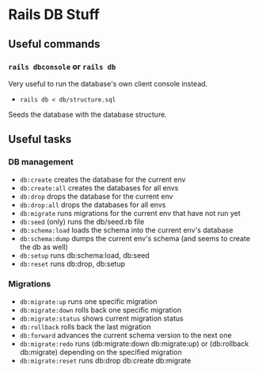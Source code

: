 # Rails DB Stuff

## Useful commands

### `rails dbconsole` or `rails db`

Very useful to run the database's own client console instead.

* `rails db < db/structure.sql`

Seeds the database with the database structure.

## Useful tasks

### DB management

* `db:create` creates the database for the current env
* `db:create:all` creates the databases for all envs
* `db:drop` drops the database for the current env
* `db:drop:all` drops the databases for all envs
* `db:migrate` runs migrations for the current env that have not run yet
* `db:seed` (only) runs the db/seed.rb file
* `db:schema:load` loads the schema into the current env's database
* `db:schema:dump` dumps the current env's schema (and seems to create the db as well)
* `db:setup` runs db:schema:load, db:seed
* `db:reset` runs db:drop, db:setup

### Migrations

* `db:migrate:up` runs one specific migration
* `db:migrate:down` rolls back one specific migration
* `db:migrate:status` shows current migration status
* `db:rollback` rolls back the last migration
* `db:forward` advances the current schema version to the next one
* `db:migrate:redo` runs (db:migrate:down db:migrate:up) or (db:rollback db:migrate) depending on the specified migration
* `db:migrate:reset` runs db:drop db:create db:migrate
